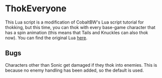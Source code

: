 # ThokEveryone
This Lua script is a modification of CobaltBW's Lua script tutorial for thokking, but this time, you can thok with every base-game character that has a spin animation 
(this means that Tails and Knuckles can also thok now).
You can find the original Lua [here](https://mb.srb2.org/threads/lua-thok-scripting-example.30555/).

## Bugs
Characters other than Sonic get damaged if they thok into enemies. This is because no enemy handling has been added, so the default is used.
